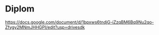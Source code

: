 # Diplom
https://docs.google.com/document/d/1bpxws6tndjG-iZzqBM6Bq9Nu2qo-Zfvgy2MNmJHHGPI/edit?usp=drivesdk
